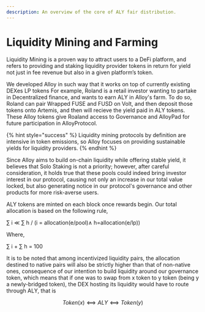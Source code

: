```yaml
---
description: An overview of the core of ALY fair distribution.
---
```


# Liquidity Mining and Farming

Liquidity Mining is a proven way to attract users to a DeFi platform, and refers to providing and staking liquidity provider tokens in return for yield not just in fee revenue but also in a given platform’s token.&#x20;

We developed Alloy in such way that it works on top of currently existing DEXes LP tokens
For example, Roland is a retail investor wanting to partake in Decentralized finance, and wants to earn ALY in Alloy's farm. To do so, Roland can pair Wrapped FUSE and FUSD on Volt, and then deposit those tokens onto Artemis, and then will recieve the yield paid in ALY tokens. These Alloy tokens give Roaland access to Governance and AlloyPad for future participation in AlloyProtocol.


{% hint style="success" %}
Liquidity mining protocols by definition are intensive in token emissions, so Alloy focuses on providing sustainable yields for liquidity providers.
{% endhint %}

Since Alloy aims to build on-chain liquidity while offering stable yield, it believes that Solo Staking is not a priority; however, after careful consideration, it holds true that these pools could indeed bring investor interest in our protocol, causing not only an increase in our total value locked, but also generating notice in our protocol's governance and other products for more risk-averse users.&#x20;

ALY tokens are minted on each block once rewards begin. Our total allocation is based on the following rule,

∑ i ≪ ∑ h / (i = allocation(e/pool)∧ h=allocation(e/lp))

Where,

∑ i + ∑ h = 100


It is to be noted that among incentivized liquidity pairs, the allocation destined to native pairs will also be strictly higher than that of non-native ones, consequence of our intention to build liquidity around our governance token, which means that if one was to swap from x token to y token (being y a newly-bridged token), the DEX hosting its liquidity would have to route through ALY, that is

$$
Token(x)⟺ALY⟺Token(y)
$$
